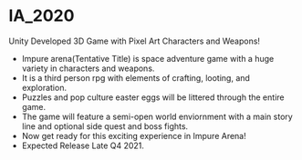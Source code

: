 # IA_2020
Unity Developed 3D Game with Pixel Art Characters and Weapons!

- Impure arena(Tentative Title) is space adventure game with a huge variety in characters and weapons.
- It is a third person rpg with elements of crafting, looting, and exploration.
- Puzzles and pop culture easter eggs will be littered through the entire game.
- The game will feature a semi-open world enviornment with a main story line and optional side quest and boss fights.
- Now get ready for this exciting experience in Impure Arena!
- Expected Release Late Q4 2021.

